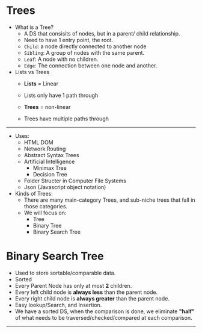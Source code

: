 # Trees
- What is a Tree?
  - A DS that consisits of nodes, but in a parent/ child relationship.
  - Need to have 1 entry point, the root.
  - `Child`: a node directly connected to another node
  - `Sibling`: A group of nodes with the same parent.
  - `Leaf`: A node with no children.
  - `Edge`: The connection between one node and another.
- Lists vs Trees
  - **Lists** = Linear
  - Lists only have 1 path through
  
  - **Trees** = non-linear
  - Trees have multiple paths through

---
- Uses: 
  - HTML DOM
  - Network Routing
  - Abstract Syntax Trees
  - Artificial Intelligence 
    - Minimax Tree
    - Decision Tree
  - Folder Structer in Computer File Systems
  - Json (Javascript object notation) 
- Kinds of Trees:
    - There are many main-category Trees, and sub-niche trees that fall in those categories.
    - We will focus on: 
      - Tree
      - Binary Tree
      - Binary Search Tree
  
# Binary Search Tree
  - Used to store sortable/comparable data.
  - Sorted
  - Every Parent Node has only at most **2** children.
  - Every left child node is **always less** than the parent node.
  - Every right child node is **always greater** than the parent node.
  - Easy lookup/Search, and Insertion.
  - We have a sorted DS, when the comparison is done, we eliminate **"half"** of what needs to be traversed/checked/compared at each comparison.
---